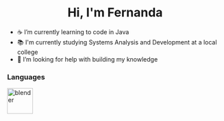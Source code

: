 <h1 align="center"> Hi, I'm Fernanda </h1>

- ☕ I’m currently learning to code in Java
- 📚 I'm currently studying Systems Analysis and Development at a local college
- 🤯 I’m looking for help with building my knowledge

<h3 align="left"> Languages </h3>

<p align="left"> <a href="https://www.java.com/" target="_blank" rel="noreferrer"> <img src="https://www.citypng.com/public/uploads/preview/hd-java-logo-transparent-background-701751694771845zainlxmlfo.png" alt="blender" width="60" height="60"/> </a> 
